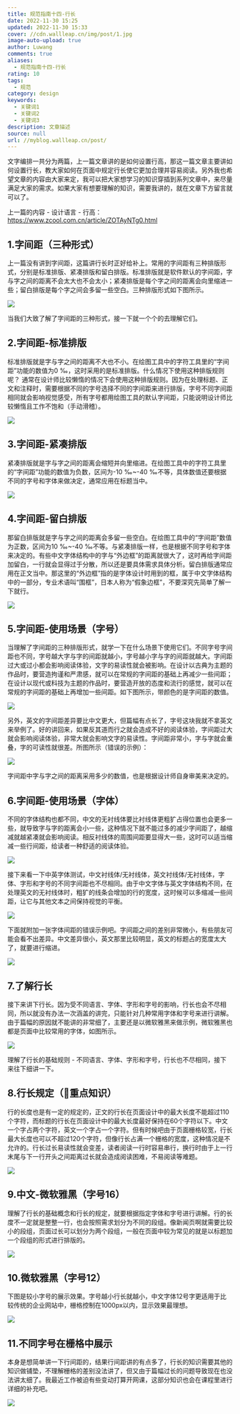```yaml
---
title: 规范指南十四-行长
date: 2022-11-30 15:25
updated: 2022-11-30 15:33
cover: //cdn.wallleap.cn/img/post/1.jpg
image-auto-upload: true
author: Luwang
comments: true
aliases:
  - 规范指南十四-行长
rating: 10
tags:
  - 规范
category: design
keywords:
  - 关键词1
  - 关键词2
  - 关键词3
description: 文章描述
source: null
url: //myblog.wallleap.cn/post/
---
```


文字编排一共分为两篇，上一篇文章讲的是如何设置行高，那这一篇文章主要讲如何设置行长，教大家如何在页面中规定行长使它更加合理并容易阅读。另外我也希望文章的内容由大家来定，我可以把大家想学习的知识穿插到系列文章中，来尽量满足大家的需求。如果大家有想要理解的知识，需要我讲的，就在文章下方留言就可以了。

上一篇的内容 - 设计语言 - 行高：<https://www.zcool.com.cn/article/ZOTAyNTg0.html>

## 1.字间距（三种形式）

上一篇没有讲到字间距，这篇讲行长时正好给补上。常用的字间距有三种排版形式，分别是标准排版、紧凑排版和留白排版。标准排版就是软件默认的字间距，字与字之间的距离不会太大也不会太小；紧凑排版是每个字之间的距离会向里缩进一些；留白排版是每个字之间会多留一些空白。三种排版形式如下图所示。

![](https://cdn.wallleap.cn/img/pic/illustrtion/202211301532719.jpeg)

当我们大致了解了字间距的三种形式，接一下就一个个的去理解它们。

## 2.字间距-标准排版

标准排版就是字与字之间的距离不大也不小。在绘图工具中的字符工具里的“字间距”功能的数值为0 ‰，这时采用的是标准排版。什么情况下使用这种排版规则呢？ 通常在设计师比较懒惰的情况下会使用这种排版规则。因为在处理标题、正文和注释时，需要根据不同的字号选择不同的字间距来进行排版，字号不同字间距相同就会影响视觉感受，所有字号都用绘图工具的默认字间距，只能说明设计师比较懒惰且工作不饱和（手动滑稽）。

![](https://cdn.wallleap.cn/img/pic/illustrtion/202211301532304.jpeg)

## 3.字间距-紧凑排版

紧凑排版就是字与字之间的距离会缩短并向里缩进。在绘图工具中的字符工具里的“字间距”功能的数值为负数，区间为-10 ‰~-40 ‰不等，具体数值还要根据不同的字号和字体来做决定，通常应用在标题当中。

![](https://cdn.wallleap.cn/img/pic/illustrtion/202211301532482.jpeg)

## 4.字间距-留白排版

那留白排版就是字与字之间的距离会多留一些空白。在绘图工具中的“字间距”数值为正数，区间为10 ‰~-40 ‰不等。与紧凑排版一样，也是根据不同字号和字体来决定的。有些中文字体结构中的字与“外边框”的距离就很大了，这时再给字间距加留白，一行就会显得过于分散，所以还是要具体需求具体分析。留白排版通常应用在正文当中。那这里的“外边框”指的是字体设计时用到的框，属于中文字体结构中的一部分，专业术语叫“围框”，日本人称为“假象边框”，不要深究先简单了解一下就行。

![](https://cdn.wallleap.cn/img/pic/illustrtion/202211301533283.png)

## 5.字间距-使用场景（字号）

当理解了字间距的三种排版形式，就学一下在什么场景下使用它们。不同字号字间距也不同，字号越大字与字的间距就越小，字号越小字与字的间距就越大。字间距过大或过小都会影响阅读体验，文字的易读性就会被影响。在设计以古典为主题的作品时，要营造拘谨和严肃感，就可以在常规的字间距的基础上再减少一些间距；在设计以现代或科技为主题的作品时，要营造开放的态度和流行的感觉，就可以在常规的字间距的基础上再增加一些间距。如下图所示，带颜色的是字间距的数值。

![](https://cdn.wallleap.cn/img/pic/illustrtion/202211301533144.png)

另外，英文的字间距差异要比中文更大，但篇幅有点长了，字号这块我就不拿英文来举例了。好的讲回来，如果反其道而行之就会造成不好的阅读体验，字间距过大就会影响阅读体验，非常大就会影响文字的易读性。字间距非常小，字与字就会重叠，字的可读性就很差。所图所示（错误的示例）：

![](https://cdn.wallleap.cn/img/pic/illustrtion/202211301533707.png)

字间距中字与字之间的距离采用多少的数值，也是根据设计师自身审美来决定的。

## 6.字间距-使用场景（字体）

不同的字体结构也都不同，中文的无衬线体要比衬线体更粗犷占得位置也会更多一些，就导致字与字的距离会小一些，这种情况下就不能过多的减少字间距了，越缩减就越紧凑就会影响阅读。相反衬线体的周围间距要显得大一些，这时可以适当缩减一些行间距，给读者一种舒适的阅读体验。

![](https://cdn.wallleap.cn/img/pic/illustrtion/202211301531997.jpeg)

接下来看一下中英字体测试，中文衬线体/无衬线体，英文衬线体/无衬线体，字体、字形和字号的不同字间距也不尽相同。由于中文字体与英文字体结构不同，在处理英文的无衬线体时，粗犷的线条会增加的行的宽度，这时候可以多缩减一些间距，让它与其他文本之间保持视觉的平衡。

![](https://cdn.wallleap.cn/img/pic/illustrtion/202211301531347.jpeg)

下面就附加一张字体间距的错误示例吧。字间距之间的差别非常微小，有些朋友可能会看不出差异。中文差异很小，英文那里比较明显，英文的标题占的宽度太大了，就要进行缩进。

![](https://cdn.wallleap.cn/img/pic/illustrtion/202211301531284.jpeg)

## 7.了解行长

接下来讲下行长。因为受不同语言、字体、字形和字号的影响，行长也会不尽相同，所以就没有办法一次涵盖的讲完，只能针对几种常用字体和字号来进行讲解。由于篇幅的原因就不能讲的非常细了，主要还是以微软雅黑来做示例，微软雅黑也都是页面中比较常用的字体，如图所示。

![](https://cdn.wallleap.cn/img/pic/illustrtion/202211301531612.jpeg)

理解了行长的基础规则 - 不同语言、字体、字形和字号，行长也不尽相同，接下来往下细讲一下。

## 8.行长规定（🚀重点知识）

行的长度也是有一定的规定的，正文的行长在页面设计中的最大长度不能超过110个字符，而标题的行长在页面设计中的最大长度最好保持在60个字符以下。中文一个字占两个字符，英文一个字占一个字符。但有时候吧由于页面栅格较宽，行长最大长度也可以不超过120个字符，但像行长占满一个栅格的宽度，这种情况是不允许的。行长过长易读性就会变差，读者阅读一行时容易串行，换行时由于上一行末尾与下一行开头之间距离过长就会造成阅读困难，不易阅读等难题。

![](https://cdn.wallleap.cn/img/pic/illustrtion/202211301531519.jpeg)

## 9.中文-微软雅黑（字号16）

理解了行长的基础概念和行长的规定，就要根据指定字体和字号进行讲解。行的长度不一定就是整整一行，也会按照需求划分为不同的段组。像新闻页啊就需要比较小的段组，页面过长可以划分为两个段组，一般在页面中较为常见的就是以标题加一个段组的形式进行排版的。

![](https://cdn.wallleap.cn/img/pic/illustrtion/202211301527559.png)

## 10.微软雅黑（字号12）

下图是较小字号的展示效果。字号越小行长就越小，中文字体12号字更适用于比较传统的企业网站中，栅格控制在1000px以内，显示效果最理想。

![](https://cdn.wallleap.cn/img/pic/illustrtion/202211301530913.jpeg)

## 11.不同字号在栅格中展示

本身是想简单讲一下行间距的，结果行间距讲的有点多了，行长的知识需要其他的知识做铺垫，不理解栅格的差别没法讲了，但又由于篇幅过长的问题导致现在也没法讲太细了。我最近工作被迫有些变动打算开网课，这部分知识也会在课程里进行详细的补充吧。

![](https://cdn.wallleap.cn/img/pic/illustrtion/202211301530594.png)
